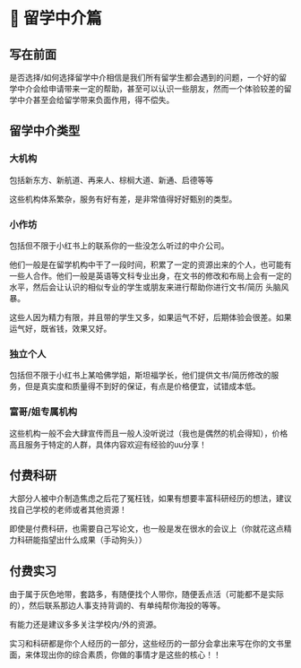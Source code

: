 # 🤖 留学中介篇



## 写在前面

是否选择/如何选择留学中介相信是我们所有留学生都会遇到的问题，一个好的留学中介会给申请带来一定的帮助，甚至可以认识一些朋友，然而一个体验较差的留学中介甚至会给留学带来负面作用，得不偿失。



## 留学中介类型

### 大机构

包括新东方、新航道、再来人、棕榈大道、新通、启德等等

这些机构体系繁杂，服务有好有差，是非常值得好好甄别的类型。

### 小作坊

包括但不限于小红书上的联系你的一些没怎么听过的中介公司。

他们一般是在留学机构中干了一段时间，积累了一定的资源出来的个人，也可能有一些人合作。他们一般是英语等文科专业出身，在文书的修改和布局上会有一定的水平，然后会让认识的相似专业的学生或朋友来进行帮助你进行文书/简历 头脑风暴。

这些人因为精力有限，并且带的学生又多，如果运气不好，后期体验会很差。如果运气好，既省钱，效果又好。

### 独立个人

包括但不限于小红书上某哈佛学姐，斯坦福学长，他们提供文书/简历修改的服务，但是真实度和质量得不到好的保证，有点是价格便宜，试错成本低。

### 富哥/姐专属机构

这些机构一般不会大肆宣传而且一般人没听说过（我也是偶然的机会得知），价格高且服务于特定的人群，具体内容欢迎有经验的uu分享！



## 付费科研

大部分人被中介制造焦虑之后花了冤枉钱，如果有想要丰富科研经历的想法，建议找自己学校的老师或者其他资源！

即使是付费科研，也需要自己写论文，也一般是发在很水的会议上（你就花这点精力科研能指望出什么成果（手动狗头））



## 付费实习

由于属于灰色地带，套路多，有随便找个人带你，随便丢点活（可能都不是实际的），然后联系那边人事支持背调的、有单纯帮你海投的等等。

有能力还是建议多多关注学校内/外的资源。

实习和科研都是你个人经历的一部分，这些经历的一部分会拿出来写在你的文书里面，来体现出你的综合素质，你做的事情才是这些的核心！！
